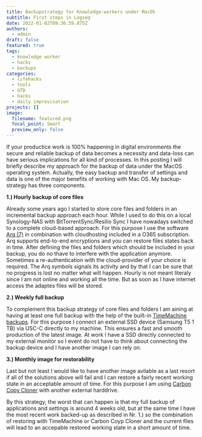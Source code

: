 ```yaml
---
title: Backupstrategy for Knowledge-workers under MacOS
subtitle: First steps in Logseq
date: 2022-01-02T09:36:59.875Z
authors:
  - admin
draft: false
featured: true
tags:
  - knowledge worker
  - hacks
  - backups
categories:
  - lifehacks
  - tools
  - GTD
  - hacks
  - daily improvisation
projects: []
image:
  filename: featured.png
  focal_point: Smart
  preview_only: false
---
```

If your productice work is 100% happening in digital environments the secure and reliable backup of data becomes a necessity and data-loss can  have serious implications for all kind of processes. In this posting I will briefly describe my approach for the backup of data under the MacOS operating system. Actually, the easy backup and transfer of settings and data is one of the major benefits of working with Mac OS. My backup-strategy has three components.

**1.) Hourly backup of core files**

Already some years ago I started to store core files and folders in an incremental backup approach each hour. While I used to do this on a local Synology-NAS with BitTorrentSync/Resilio Sync I have nowadays switched to a complete cloud-based approach. For this purpose I use the software [Arq (7)](https://www.arqbackup.com) in combination with cloudhosting included in a O365 subscription. Arq supports end-to-end encryptions and you can restore files states back in time. After defining the files and folders which should be included in your backup, you do no thave to interfere with the application anymore. Sometimes a re-authentication with the cloud-provider of your choice is required. The Arq symbols signals its activity and by that I can be sure that no progress is lost no matter what will happen. Hourly is not meant literaly since I am not online and working all the time. But as soon as I have internet access the adaptes files will be stored.


**2.) Weekly full backup**

To complement this backup strategy of core files and folders I am aining at having at least one full backup with the help of the built-in [TimeMachine backups](https://support.apple.com/en-sa/HT201250). For this purpose I connect an external SSD device (Samsung T5 1 TB) via USC-C directly to my machine. This ensures a fast and smooth production of the latest image. At work I have a SSD directly connected to my external monitor so I event do not have to think about connecting the backup device and I have another image I can rely on.

**3.) Monthly image for restorability**

Last but not least I would like to have another image avilable as a last resort if all of the solutions above will fail and I can restore a fairly recent working state in an acceptable amount of time. For this purpose I am using [Carbon Copy Cloner](https://bombich.com) with another external harddrive. 


By this strategy, the worst that can happen is that my full backup of applications and settings is around 4 weeks old, but at the same time I have the most recent work backed-up as described in Nr. 1.) so the combination of restoring with TimeMachine or Carbon Coyp Cloner and the current files will lead to an accepable restored working state in a short amount of time.
